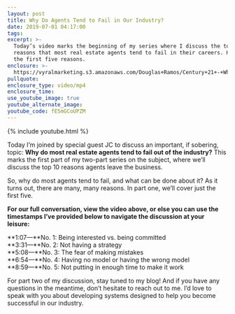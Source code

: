 ```yaml
---
layout: post
title: Why Do Agents Tend to Fail in Our Industry?
date: 2019-07-01 04:17:00
tags:
excerpt: >-
  Today’s video marks the beginning of my series where I discuss the top 10
  reasons that most real estate agents tend to fail in their careers. Here are
  the first five reasons.
enclosure: >-
  https://vyralmarketing.s3.amazonaws.com/Douglas+Ramos/Century+21+-+Why+Do+Agents+Tend+to+Fail+in+Our+Industry_.mp4
pullquote:
enclosure_type: video/mp4
enclosure_time:
use_youtube_image: true
youtube_alternate_image:
youtube_code: fE5mGCoUPZM
---
```


{% include youtube.html %}

Today I’m joined by special guest JC to discuss an important, if sobering, topic: **Why do most real estate agents tend to fail out of the industry?** This marks the first part of my two-part series on the subject, where we’ll discuss the top 10 reasons agents leave the business.&nbsp;

So, why do most agents tend to fail, and what can be done about it? As it turns out, there are many, many reasons. In part one, we’ll cover just the first five.

**For our full conversation, view the video above, or else you can use the timestamps I’ve provided below to navigate the discussion at your leisure:**

**1:07—**No. 1: Being interested vs. being committed&nbsp;<br>**3:31—**No. 2: Not having a strategy<br>**5:08—**No. 3: The fear of making mistakes<br>**6:54—**No. 4: Having no model or having the wrong model<br>**8:59—**No. 5: Not putting in enough time to make it work

For part two of my discussion, stay tuned to my blog\! And if you have any questions in the meantime, don’t hesitate to reach out to me. I’d love to speak with you about developing systems designed to help you become successful in our industry.